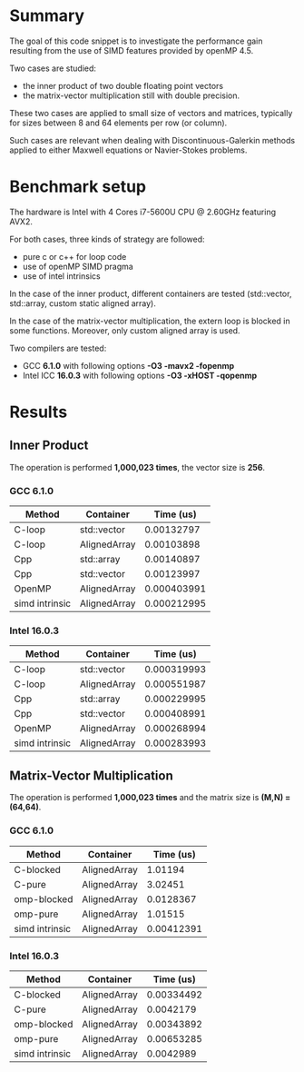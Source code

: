 # Summary
<p>
The goal of this code snippet is to investigate the performance gain resulting from the use of SIMD features provided by openMP 4.5.
</p>

Two cases are studied:
- the inner product of two double floating point vectors
- the matrix-vector multiplication still with double precision.

These two cases are applied to small size of vectors and matrices, typically for sizes between 8 and 64 elements per row (or column).

Such cases are relevant when dealing with Discontinuous-Galerkin methods applied to either Maxwell equations or Navier-Stokes problems.

# Benchmark setup

The hardware is Intel with 4 Cores i7-5600U CPU @ 2.60GHz featuring AVX2.

For both cases, three kinds of strategy are followed:
- pure c or c++ for loop code
- use of openMP SIMD pragma
- use of intel intrinsics

In the case of the inner product, different containers are tested (std::vector, std::array, custom static aligned array).

In the case of the matrix-vector multiplication, the extern loop is blocked in some functions. Moreover, only custom aligned array is used.

Two compilers are tested:
- GCC **6.1.0** with following options **-O3 -mavx2 -fopenmp**
- Intel ICC **16.0.3** with following options **-O3 -xHOST -qopenmp**

# Results

## Inner Product

The operation is performed **1,000,023 times**, the vector size is **256**.

### GCC 6.1.0

| Method         |     Container  |   Time (us) |
|----------------|----------------|-------------|
| C-loop         |   std::vector  | 0.00132797  |
| C-loop         |  AlignedArray  | 0.00103898  |
| Cpp            |    std::array  | 0.00140897  |
| Cpp            |   std::vector  | 0.00123997  |
| OpenMP         |  AlignedArray  | 0.000403991 |
| simd intrinsic |  AlignedArray  | 0.000212995 |

### Intel 16.0.3

| Method         |     Container  |   Time (us) |
|----------------|----------------|-------------|
| C-loop         |   std::vector  | 0.000319993 |
| C-loop         |  AlignedArray  | 0.000551987 |
| Cpp            |    std::array  | 0.000229995 |
| Cpp            |   std::vector  | 0.000408991 |
| OpenMP         |  AlignedArray  | 0.000268994 |
| simd intrinsic |  AlignedArray  | 0.000283993 |



## Matrix-Vector Multiplication

The operation is performed **1,000,023 times** and the matrix size is **(M,N) = (64,64)**.

### GCC 6.1.0

| Method         |     Container  |   Time (us) |
|----------------|----------------|-------------|
| C-blocked      |  AlignedArray  | 1.01194     |
| C-pure         |  AlignedArray  | 3.02451     |
| omp-blocked    |  AlignedArray  | 0.0128367   |
| omp-pure       |  AlignedArray  | 1.01515     |
| simd intrinsic |  AlignedArray  | 0.00412391  |

### Intel 16.0.3

| Method         |     Container  |   Time (us) |
|----------------|----------------|-------------|
| C-blocked      |  AlignedArray  | 0.00334492  |
| C-pure         |  AlignedArray  | 0.0042179   |
| omp-blocked    |  AlignedArray  | 0.00343892  |
| omp-pure       |  AlignedArray  | 0.00653285  |
| simd intrinsic |  AlignedArray  | 0.0042989   |
